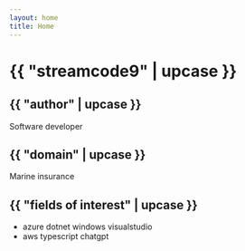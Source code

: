 ```yaml
---
layout: home
title: Home
---
```

# {{ "streamcode9" | upcase }}

## {{ "author" | upcase }}

Software developer

## {{ "domain" | upcase }}

Marine insurance

## {{ "fields of interest" | upcase }}

* azure dotnet windows visualstudio
* aws typescript chatgpt
